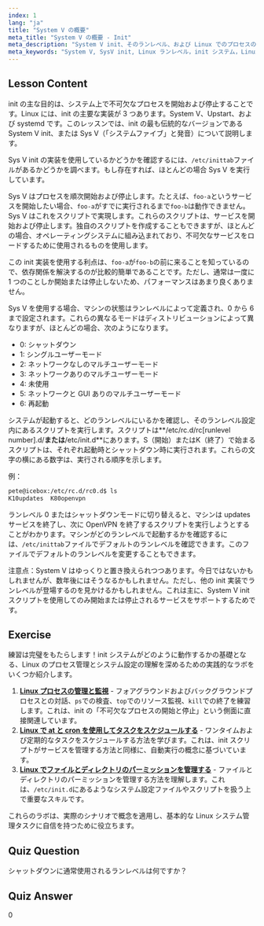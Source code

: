 ```yaml
---
index: 1
lang: "ja"
title: "System V の概要"
meta_title: "System V の概要 - Init"
meta_description: "System V init、そのランレベル、および Linux でのプロセスの管理方法について学びます。初心者および中級ユーザー向けの SysV の基本を理解します。"
meta_keywords: "System V, SysV init, Linux ランレベル，init システム，Linux チュートリアル，初心者ガイド，プロセス管理"
---
```


## Lesson Content

init の主な目的は、システム上で不可欠なプロセスを開始および停止することです。Linux には、init の主要な実装が 3 つあります。System V、Upstart、および systemd です。このレッスンでは、init の最も伝統的なバージョンである System V init、または Sys V（「システムファイブ」と発音）について説明します。

Sys V init の実装を使用しているかどうかを確認するには、`/etc/inittab`ファイルがあるかどうかを調べます。もし存在すれば、ほとんどの場合 Sys V を実行しています。

Sys V はプロセスを順次開始および停止します。たとえば、`foo-a`というサービスを開始したい場合、`foo-a`がすでに実行されるまで`foo-b`は動作できません。Sys V はこれをスクリプトで実現します。これらのスクリプトは、サービスを開始および停止します。独自のスクリプトを作成することもできますが、ほとんどの場合、オペレーティングシステムに組み込まれており、不可欠なサービスをロードするために使用されるものを使用します。

この init 実装を使用する利点は、`foo-a`が`foo-b`の前に来ることを知っているので、依存関係を解決するのが比較的簡単であることです。ただし、通常は一度に 1 つのことしか開始または停止しないため、パフォーマンスはあまり良くありません。

Sys V を使用する場合、マシンの状態はランレベルによって定義され、0 から 6 まで設定されます。これらの異なるモードはディストリビューションによって異なりますが、ほとんどの場合、次のようになります。

- 0: シャットダウン
- 1: シングルユーザーモード
- 2: ネットワークなしのマルチユーザーモード
- 3: ネットワークありのマルチユーザーモード
- 4: 未使用
- 5: ネットワークと GUI ありのマルチユーザーモード
- 6: 再起動

システムが起動すると、どのランレベルにいるかを確認し、そのランレベル設定内にあるスクリプトを実行します。スクリプトは**/etc/rc.d/rc[runlevel number].d/**または**/etc/init.d**にあります。S（開始）またはK（終了）で始まるスクリプトは、それぞれ起動時とシャットダウン時に実行されます。これらの文字の横にある数字は、実行される順序を示します。

例：

```bash
pete@icebox:/etc/rc.d/rc0.d$ ls
K10updates  K80openvpn
```

ランレベル 0 またはシャットダウンモードに切り替えると、マシンは updates サービスを終了し、次に OpenVPN を終了するスクリプトを実行しようとすることがわかります。マシンがどのランレベルで起動するかを確認するには、`/etc/inittab`ファイルでデフォルトのランレベルを確認できます。このファイルでデフォルトのランレベルを変更することもできます。

注意点：System V はゆっくりと置き換えられつつあります。今日ではないかもしれませんが、数年後にはそうなるかもしれません。ただし、他の init 実装でランレベルが登場するのを見かけるかもしれません。これは主に、System V init スクリプトを使用してのみ開始または停止されるサービスをサポートするためです。

## Exercise

練習は完璧をもたらします！init システムがどのように動作するかの基礎となる、Linux のプロセス管理とシステム設定の理解を深めるための実践的なラボをいくつか紹介します。

1. **[Linux プロセスの管理と監視](https://labex.io/ja/labs/comptia-manage-and-monitor-linux-processes-590864)** - フォアグラウンドおよびバックグラウンドプロセスとの対話、`ps`での検査、`top`でのリソース監視、`kill`での終了を練習します。これは、init の「不可欠なプロセスの開始と停止」という側面に直接関連しています。
2. **[Linux で at と cron を使用してタスクをスケジュールする](https://labex.io/ja/labs/comptia-schedule-tasks-with-at-and-cron-in-linux-590870)** - ワンタイムおよび定期的なタスクをスケジュールする方法を学びます。これは、init スクリプトがサービスを管理する方法と同様に、自動実行の概念に基づいています。
3. **[Linux でファイルとディレクトリのパーミッションを管理する](https://labex.io/ja/labs/comptia-manage-file-and-directory-permissions-in-linux-590844)** - ファイルとディレクトリのパーミッションを管理する方法を理解します。これは、`/etc/init.d`にあるようなシステム設定ファイルやスクリプトを扱う上で重要なスキルです。

これらのラボは、実際のシナリオで概念を適用し、基本的な Linux システム管理タスクに自信を持つために役立ちます。

## Quiz Question

シャットダウンに通常使用されるランレベルは何ですか？

## Quiz Answer

0

